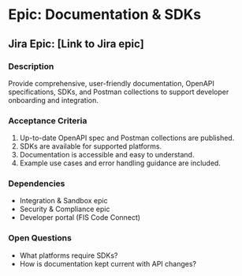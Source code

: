 # Epic: Documentation & SDKs

## Jira Epic: [Link to Jira epic]

### Description

Provide comprehensive, user-friendly documentation, OpenAPI specifications, SDKs, and Postman collections to support developer onboarding and integration.

### Acceptance Criteria

1. Up-to-date OpenAPI spec and Postman collections are published.
2. SDKs are available for supported platforms.
3. Documentation is accessible and easy to understand.
4. Example use cases and error handling guidance are included.

### Dependencies

- Integration & Sandbox epic
- Security & Compliance epic
- Developer portal (FIS Code Connect)

### Open Questions

- What platforms require SDKs?
- How is documentation kept current with API changes?
